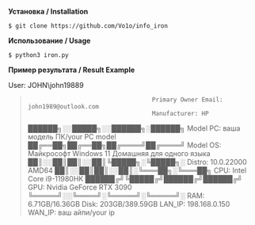 **Установка / Installation**

    $ git clone https://github.com/Vo1o/info_iron

**Использование / Usage**

    $ python3 iron.py

**Пример результата / Result Example**
                                    
User: JOHN\john19889
>                                        Primary Owner Email: john1989@outlook.com
>                                        Manufacturer: HP
> ██████╗░░█████╗░░██████╗░██████╗       Model PC: ваша модель ПК/your PC model
> ██╔══██╗██╔══██╗██╔════╝██╔════╝       Model OS: Майкрософт Windows 11 Домашняя для одного языка
> ██║░░██║██║░░██║╚█████╗░╚█████╗░       Distro: 10.0.22000 AMD64
> ██║░░██║██║░░██║░╚═══██╗░╚═══██╗       CPU:  Intel Core i9-11980HK
> ██████╔╝╚█████╔╝██████╔╝██████╔╝       GPU: Nvidia GeForce RTX 3090
> ╚═════╝░░╚════╝░╚═════╝░╚═════╝░       RAM: 6.71GB/16.36GB
>                                        Disk: 203GB/389.59GB
>                                        LAN_IP: 198.168.0.150
>                                        WAN_IP: ваш айпи/your ip
